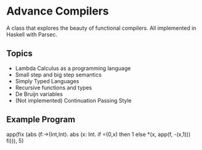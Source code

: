 Advance Compilers
=================
A class that explores the beauty of functional compilers. All implemented in Haskell with Parsec.

Topics
------
- Lambda Calculus as a programming language
- Small step and big step semantics
- Simply Typed Languages
- Recursive functions and types
- De Bruijn variables
- (Not implemented) Continuation Passing Style

Example Program
---------------
app(fix (abs (f:->(Int,Int). abs (x: Int. if =(0,x) then 1 else *(x, app(f, -(x,1))) fi))), 5)
